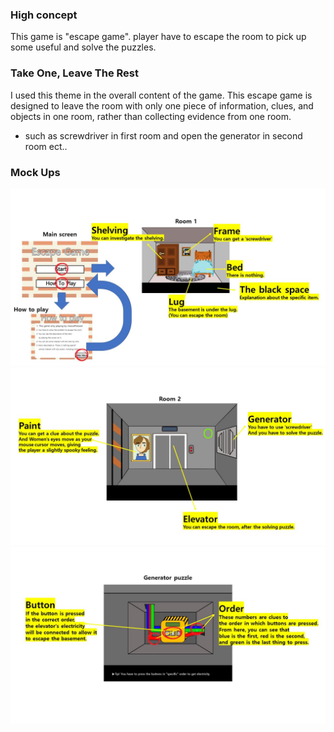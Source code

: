 ### High concept
This game is "escape game". player have to escape the room to pick up some useful and solve the puzzles.

### Take One, Leave The Rest
I used this theme in the overall content of the game. 
This escape game is designed to leave the room with only one piece of information, clues, and objects in one room, rather than collecting evidence from one room.
- such as screwdriver in first room and open the generator in second room ect..

### Mock Ups
![Mock_ups_1](MU/Mock_ups_1.jpg)
![Mock_ups_2](MU/Mock_ups_2.jpg)
![Mock_ups_3](MU/Mock_ups_3.jpg)